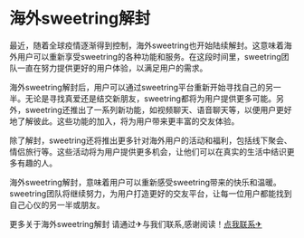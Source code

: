 # 海外sweetring解封

最近，随着全球疫情逐渐得到控制，海外sweetring也开始陆续解封。这意味着海外用户可以重新享受sweetring的各种功能和服务。在这段时间里，sweetring团队一直在努力提供更好的用户体验，以满足用户的需求。

海外sweetring解封后，用户可以通过sweetring平台重新开始寻找自己的另一半。无论是寻找真爱还是结交新朋友，sweetring都将为用户提供更多可能。另外，sweetring还推出了一系列新功能，如视频聊天、语音聊天等，以便用户更好地了解彼此。这些功能的加入，将为用户带来更丰富的交友体验。

除了解封，sweetring还将推出更多针对海外用户的活动和福利，包括线下聚会、情侣旅行等。这些活动将为用户提供更多机会，让他们可以在真实的生活中结识更多有趣的人。

海外sweetring解封，意味着用户可以重新感受sweetring带来的快乐和温暖。sweetring团队将继续努力，为用户打造更好的交友平台，让每一位用户都能找到自己心仪的另一半或朋友。

更多关于海外sweetring解封 请通过✈与我们联系,感谢阅读！[点我联系✈](https://help.G208.com)